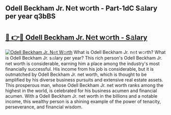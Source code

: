 ## Odell Beckham Jr. N𝚎t w𝚘rth - Part-1dC S𝚊lary per year q3bBS

# <h2><a href="http://gc0d1px.nevu.top/?p=Odell+Beckham+Jr.">🔗 👉🔴 Odell Beckham Jr. N𝚎t w𝚘rth - S𝚊lary</a></h2>

[![Odell Beckham Jr. N𝚎t W𝚘rth](https://i.imgur.com/Oavwk0R.jpeg)](http://gc0d1px.nevu.top/?p=Odell+Beckham+Jr.)
What is Odell Beckham Jr. n𝚎t w𝚘rth? What is Odell Beckham Jr. s𝚊lary per year?
This rich person's Odell Beckham Jr. net worth is considerable, earning him a place among the industry's most financially successful. His income from his job is considerable, but it is outmatched by Odell Beckham Jr. net worth, which is thought to be amplified by his diverse business pursuits and extensive real estate assets. This prosperous man, whose Odell Beckham Jr. net worth ranks among the highest in the world, is celebrated for his business acumen and financial acumen. With a Odell Beckham Jr. net worth in the billions and a notable income, this wealthy person is a shining example of the power of tenacity, perseverance, and financial wisdom.
